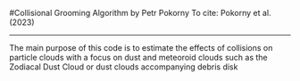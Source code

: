 #Collisional Grooming Algorithm
by Petr Pokorny
To cite: Pokorny et al. (2023)

---
The main purpose of this code is to estimate the effects of collisions on particle clouds with a focus on dust and meteoroid clouds such as the Zodiacal Dust Cloud or dust clouds accompanying debris disk

